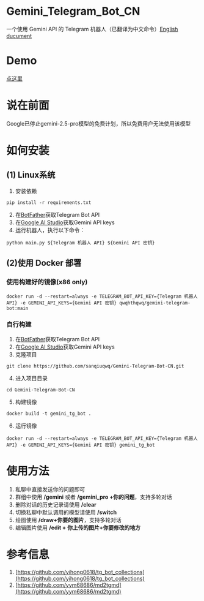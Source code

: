 # Gemini_Telegram_Bot_CN
一个使用 Gemini API 的 Telegram 机器人（已翻译为中文命令）[English ducument](https://github.com/H-T-H/Gemini_Telegram_Bot/blob/main/README_en.md)
# Demo
[点这里](https://t.me/gemini_telegram_demo_bot)  
# 说在前面
Google已停止gemini-2.5-pro模型的免费计划，所以免费用户无法使用该模型
# 如何安装
## (1) Linux系统
1. 安装依赖
```
pip install -r requirements.txt
```
2. 在[BotFather](https://t.me/BotFather)获取Telegram Bot API
3. 在[Google AI Studio](https://makersuite.google.com/app/apikey)获取Gemini API keys
4. 运行机器人，执行以下命令：
```
python main.py ${Telegram 机器人 API} ${Gemini API 密钥}
```
## (2)使用 Docker 部署
### 使用构建好的镜像(x86 only)
```
docker run -d --restart=always -e TELEGRAM_BOT_API_KEY={Telegram 机器人 API} -e GEMINI_API_KEYS={Gemini API 密钥} qwqhthqwq/gemini-telegram-bot:main
```
### 自行构建
1. 在[BotFather](https://t.me/BotFather)获取Telegram Bot API
2. 在[Google AI Studio](https://makersuite.google.com/app/apikey)获取Gemini API keys
3. 克隆项目
```
git clone https://github.com/sanqiuqwq/Gemini-Telegram-Bot-CN.git
```
4. 进入项目目录
```
cd Gemini-Telegram-Bot-CN
```
5. 构建镜像
```
docker build -t gemini_tg_bot .
```
6. 运行镜像
```
docker run -d --restart=always -e TELEGRAM_BOT_API_KEY={Telegram 机器人 API} -e GEMINI_API_KEYS={Gemini API 密钥} gemini_tg_bot
```

# 使用方法
1. 私聊中直接发送你的问题即可
2. 群组中使用 **/gemini** 或者 **/gemini_pro +你的问题**，支持多轮对话
3. 删除对话的历史记录请使用 **/clear**
4. 切换私聊中默认调用的模型请使用 **/switch**
5. 绘图使用 **/draw+你要的图片**，支持多轮对话
6. 编辑图片使用 **/edit + 你上传的图片+你要修改的地方**

# 参考信息
1. [https://github.com/yihong0618/tg_bot_collections](https://github.com/yihong0618/tg_bot_collections)
2. [https://github.com/yym68686/md2tgmd](https://github.com/yym68686/md2tgmd)

